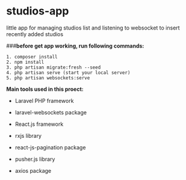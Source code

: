 # studios-app

little app for managing studios list and listening to websocket to insert recently added studios

###**before get app working, run following commands:**
```
1. composer install
2. npm install
3. php artisan migrate:fresh --seed
4. php artisan serve (start your local server) 
5. php artisan websockets:serve
```
**Main tools used in this proect:**
* Laravel PHP framework
* laravel-websockets package

* React.js framework
* rxjs library
* react-js-pagination package
* pusher.js library
* axios package
